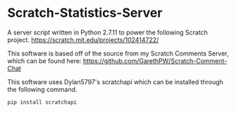 # Scratch-Statistics-Server
A server script written in Python 2.7.11 to power the following Scratch project. https://scratch.mit.edu/projects/102414722/

This software is based off of the source from my Scratch Comments Server, which can be found here: https://github.com/GarethPW/Scratch-Comment-Chat

This software uses Dylan5797's scratchapi which can be installed through the following command.

```pip install scratchapi```
